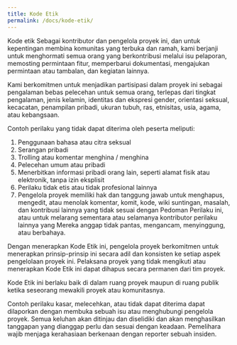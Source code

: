 ```yaml
---
title: Kode Etik
permalink: /docs/kode-etik/
---
```


Kode etik
Sebagai kontributor dan pengelola proyek ini, dan untuk kepentingan membina komunitas yang terbuka dan ramah, kami berjanji untuk menghormati semua orang yang berkontribusi melalui isu pelaporan, memosting permintaan fitur, memperbarui dokumentasi, mengajukan permintaan atau tambalan, dan kegiatan lainnya.

Kami berkomitmen untuk menjadikan partisipasi dalam proyek ini sebagai pengalaman bebas pelecehan untuk semua orang, terlepas dari tingkat pengalaman, jenis kelamin, identitas dan ekspresi gender, orientasi seksual, kecacatan, penampilan pribadi, ukuran tubuh, ras, etnisitas, usia, agama, atau kebangsaan.

Contoh perilaku yang tidak dapat diterima oleh peserta meliputi:

1. Penggunaan bahasa atau citra seksual
2. Serangan pribadi
3. Trolling atau komentar menghina / menghina
4. Pelecehan umum atau pribadi
5. Menerbitkan informasi pribadi orang lain, seperti alamat fisik atau elektronik, tanpa izin eksplisit
6. Perilaku tidak etis atau tidak profesional lainnya
7. Pengelola proyek memiliki hak dan tanggung jawab untuk menghapus, mengedit, atau menolak komentar, komit, kode, wiki suntingan, masalah, dan kontribusi lainnya yang tidak sesuai dengan Pedoman Perilaku ini, atau untuk melarang sementara atau selamanya kontributor perilaku lainnya yang Mereka anggap tidak pantas, mengancam, menyinggung, atau berbahaya.

Dengan menerapkan Kode Etik ini, pengelola proyek berkomitmen untuk menerapkan prinsip-prinsip ini secara adil dan konsisten ke setiap aspek pengelolaan proyek ini. Pelaksana proyek yang tidak mengikuti atau menerapkan Kode Etik ini dapat dihapus secara permanen dari tim proyek.

Kode Etik ini berlaku baik di dalam ruang proyek maupun di ruang publik ketika seseorang mewakili proyek atau komunitasnya.

Contoh perilaku kasar, melecehkan, atau tidak dapat diterima dapat dilaporkan dengan membuka sebuah isu atau menghubungi pengelola proyek. Semua keluhan akan ditinjau dan diselidiki dan akan menghasilkan tanggapan yang dianggap perlu dan sesuai dengan keadaan. Pemelihara wajib menjaga kerahasiaan berkenaan dengan reporter sebuah insiden.
